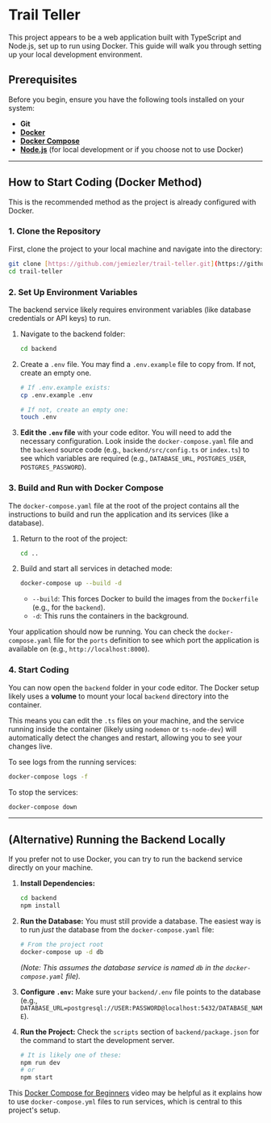 # Trail Teller

This project appears to be a web application built with TypeScript and Node.js, set up to run using Docker. This guide will walk you through setting up your local development environment.

## Prerequisites

Before you begin, ensure you have the following tools installed on your system:
* **Git**
* **[Docker](https://docs.docker.com/get-docker/)**
* **[Docker Compose](https://docs.docker.com/compose/install/)**
* **[Node.js](https://nodejs.org/)** (for local development or if you choose not to use Docker)

---

## How to Start Coding (Docker Method)

This is the recommended method as the project is already configured with Docker.

### 1\. Clone the Repository

First, clone the project to your local machine and navigate into the directory:

```sh
git clone [https://github.com/jemiezler/trail-teller.git](https://github.com/jemiezler/trail-teller.git)
cd trail-teller
```

### 2\. Set Up Environment Variables

The backend service likely requires environment variables (like database credentials or API keys) to run.

1.  Navigate to the backend folder:
    ```sh
    cd backend
    ```
2.  Create a `.env` file. You may find a `.env.example` file to copy from. If not, create an empty one.
    ```sh
    # If .env.example exists:
    cp .env.example .env

    # If not, create an empty one:
    touch .env
    ```
3.  **Edit the `.env` file** with your code editor. You will need to add the necessary configuration. Look inside the `docker-compose.yaml` file and the `backend` source code (e.g., `backend/src/config.ts` or `index.ts`) to see which variables are required (e.g., `DATABASE_URL`, `POSTGRES_USER`, `POSTGRES_PASSWORD`).

### 3\. Build and Run with Docker Compose

The `docker-compose.yaml` file at the root of the project contains all the instructions to build and run the application and its services (like a database).

1.  Return to the root of the project:
    ```sh
    cd ..
    ```
2.  Build and start all services in detached mode:
    ```sh
    docker-compose up --build -d
    ```
      * `--build`: This forces Docker to build the images from the `Dockerfile` (e.g., for the `backend`).
      * `-d`: This runs the containers in the background.

Your application should now be running. You can check the `docker-compose.yaml` file for the `ports` definition to see which port the application is available on (e.g., `http://localhost:8000`).

### 4\. Start Coding

You can now open the `backend` folder in your code editor. The Docker setup likely uses a **volume** to mount your local `backend` directory into the container.

This means you can edit the `.ts` files on your machine, and the service running inside the container (likely using `nodemon` or `ts-node-dev`) will automatically detect the changes and restart, allowing you to see your changes live.

To see logs from the running services:

```sh
docker-compose logs -f
```

To stop the services:

```sh
docker-compose down
```

-----

## (Alternative) Running the Backend Locally

If you prefer not to use Docker, you can try to run the backend service directly on your machine.

1.  **Install Dependencies:**

    ```sh
    cd backend
    npm install
    ```

2.  **Run the Database:**
    You must still provide a database. The easiest way is to run *just* the database from the `docker-compose.yaml` file:

    ```sh
    # From the project root
    docker-compose up -d db 
    ```

    *(Note: This assumes the database service is named `db` in the `docker-compose.yaml` file).*

3.  **Configure `.env`:**
    Make sure your `backend/.env` file points to the database (e.g., `DATABASE_URL=postgresql://USER:PASSWORD@localhost:5432/DATABASE_NAME`).

4.  **Run the Project:**
    Check the `scripts` section of `backend/package.json` for the command to start the development server.

    ```sh
    # It is likely one of these:
    npm run dev
    # or
    npm start
    ```

This [Docker Compose for Beginners](https://www.youtube.com/watch?v=KQUiICpM_u0) video may be helpful as it explains how to use `docker-compose.yml` files to run services, which is central to this project's setup.


